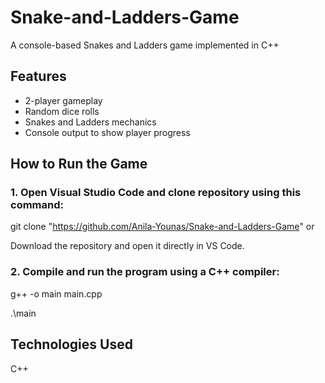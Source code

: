 # Snake-and-Ladders-Game
A console-based Snakes and Ladders game implemented in C++


## Features
- 2-player gameplay
- Random dice rolls
- Snakes and Ladders mechanics
- Console output to show player progress

## How to Run the Game
### 1. Open Visual Studio Code and clone repository using this command:
git clone "https://github.com/Anila-Younas/Snake-and-Ladders-Game"
                         or 
                         
Download the repository and open it directly in VS Code. 
   
### 2. Compile and run the program using a C++ compiler:
g++ -o main main.cpp

.\main

## Technologies Used
C++
